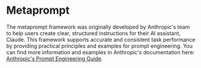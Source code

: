 # Metaprompt

The metaprompt framework was originally developed by Anthropic's team to help users create clear, structured instructions for their AI assistant, Claude.
This framework supports accurate and consistent task performance by providing practical principles and examples for prompt engineering.
You can find more information and examples in Anthropic's documentation here:
[Anthropic's Prompt Engineering Guide](https://docs.anthropic.com/en/docs/build-with-claude/prompt-engineering/prompt-generator).
